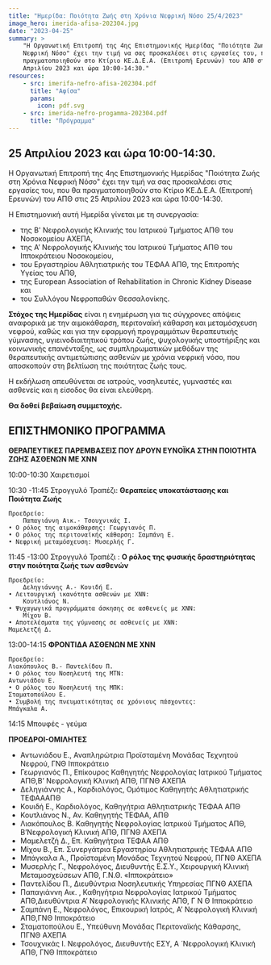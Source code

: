 ```yaml
---
title: "Ημερίδα: Ποιότητα Ζωής στη Χρόνια Νεφρική Νόσο 25/4/2023"
image_hero: imerida-afisa-202304.jpg
date: "2023-04-25"
summary: > 
    "Η Οργανωτική Επιτροπή της 4ης Επιστημονικής Ημερίδας "Ποιότητα Ζωής στη Χρόνια
    Νεφρική Νόσο" έχει την τιμή να σας προσκαλέσει στις εργασίες του, που θα
    πραγματοποιηθούν στο Κτίριο ΚΕ.Δ.Ε.Α. (Επιτροπή Ερευνών) του ΑΠΘ στις 25
    Απριλίου 2023 και ώρα 10:00-14:30."
resources:
    - src: imerifa-nefro-afisa-202304.pdf
      title: "Αφίσα"
      params:
        icon: pdf.svg
    - src: imerida-nefro-progamma-202304.pdf
      title: "Πρόγραμμα"
---
```


## 25 Απριλίου 2023 και ώρα 10:00-14:30.


Η Οργανωτική Επιτροπή της 4ης Επιστημονικής Ημερίδας "Ποιότητα Ζωής στη Χρόνια
Νεφρική Νόσο" έχει την τιμή να σας προσκαλέσει στις εργασίες του, που θα
πραγματοποιηθούν στο Κτίριο ΚΕ.Δ.Ε.Α. (Επιτροπή Ερευνών) του ΑΠΘ στις 25
Απριλίου 2023 και ώρα 10:00-14:30.

<!--more--> 

Η Επιστημονική αυτή Ημερίδα γίνεται με τη συνεργασία:
- της B' Νεφρολογικής Κλινικής του Ιατρικού Τμήματος ΑΠΘ του Νοσοκομείου ΑΧΕΠΑ, 
- της Α’ Νεφρολογικής Κλινικής του Ιατρικού Τμήματος ΑΠΘ του Ιπποκράτειου Νοσοκομείου,
- του Εργαστηρίου Αθλητιατρικής του ΤΕΦΑΑ ΑΠΘ, της Επιτροπής Υγείας του ΑΠΘ, 
- της European Assοciation of Rehabilitation in Chronic Kidney Disease και 
- του Συλλόγου Νεφροπαθών Θεσσαλονίκης.

**Στόχος της Ημερίδας** είναι η ενημέρωση για τις
σύγχρονες απόψεις αναφορικά με την αιμοκάθαρση, περιτοναϊκή κάθαρση και
μεταμόσχευση νεφρού, καθώς και για την εφαρμογή προγραμμάτων θεραπευτικής
γύμνασης, υγιεινοδιαιτητικού τρόπου ζωής, ψυχολογικής υποστήριξης και κοινωνικής
επανένταξης, ως συμπληρωματικών μεθόδων της θεραπευτικής αντιμετώπισης
ασθενών με χρόνια νεφρική νόσο, που αποσκοπούν στη βελτίωση της ποιότητας ζωής
τους.

Η εκδήλωση απευθύνεται σε ιατρούς, νοσηλευτές, γυμναστές και ασθενείς και η
είσοδος θα είναι ελεύθερη. 

**Θα δοθεί βεβαίωση συμμετοχής.**


## ΕΠΙΣΤΗΜΟΝΙΚΟ ΠΡΟΓΡΑΜΜΑ



**ΘΕΡΑΠΕΥΤΙΚΕΣ ΠΑΡΕΜΒΑΣΕΙΣ ΠΟΥ ΔΡΟΥΝ ΕΥΝΟΪΚΑ ΣΤΗΝ ΠΟΙΟΤΗΤΑ ΖΩΗΣ ΑΣΘΕΝΩΝ ΜΕ ΧΝΝ**

10:00-10:30 Χαιρετισμοί

10:30 -11:45 Στρογγυλό Τραπέζι: 
**Θεραπείες υποκατάστασης και Ποιότητα Ζωής**

    Προεδρείο: 
        Παπαγιάννη Αικ.- Τσουχνικάς Ι.
    • Ο ρόλος της αιμοκάθαρσης: Γεωργιανός Π.
    • Ο ρόλος της περιτοναϊκής κάθαρση: Σαμπάνη Ε.
    • Νεφρική μεταμόσχευση: Μυσερλής Γ.

11:45 -13:00 Στρογγυλό Τραπέζι : 
**Ο ρόλος της φυσικής δραστηριότητας στην
ποιότητα ζωής των ασθενών**

    Προεδρείο: 
        Δεληγιάννης Α.- Κουιδή Ε.
    • Λειτουργική ικανότητα ασθενών με ΧΝΝ: 
        Κουτλιάνος Ν.
    • Ψυχαγωγικά προγράμματα άσκησης σε ασθενείς με ΧΝΝ: 
        Μίχου Β.
    • Αποτελέσματα της γύμνασης σε ασθενείς με ΧΝΝ: 
    Μαμελετζή Δ.

13:00-14:15 **ΦΡΟΝΤΙΔΑ ΑΣΘΕΝΩΝ ΜΕ ΧΝΝ**

    Προεδρείο: 
    Λιακόπουλος Β.- Παντελίδου Π.
    • Ο ρόλος του Νοσηλευτή της ΜΤΝ: 
    Αντωνιάδου Ε.
    • Ο ρόλος του Νοσηλευτή της ΜΠΚ: 
    Σταματοπούλου Ε.
    • Συμβολή της πνευματικότητας σε χρόνιους πάσχοντες: 
    Μπάγκαλα Α.

14:15 Μπουφές - γεύμα



**ΠΡΟΕΔΡΟΙ-ΟΜΙΛΗΤΕΣ**

- Αντωνιάδου Ε., Αναπληρώτρια Προϊσταμένη Μονάδας Τεχνητού Νεφρού, ΓΝΘ Ιπποκράτειο
- Γεωργιανός Π., Επίκουρος Καθηγητής Νεφρολογίας Ιατρικού Τμήματος ΑΠΘ,Β’ Νεφρολογική Κλινική ΑΠΘ, ΠΓΝΘ ΑΧΕΠΑ
- Δεληγιάννης Α., Καρδιολόγος, Ομότιμος Καθηγητής Αθλητιατρικής ΤΕΦΑΑΑΠΘ
- Κουιδή Ε., Καρδιολόγος, Καθηγήτρια Αθλητιατρικής ΤΕΦΑΑ ΑΠΘ
- Κουτλιάνος Ν., Αν. Καθηγητής ΤΕΦΑΑ, ΑΠΘ
- Λιακόπουλος Β. Καθηγητής Νεφρολογίας Ιατρικού Τμήματος ΑΠΘ, Β’Νεφρολογική Κλινική ΑΠΘ, ΠΓΝΘ ΑΧΕΠΑ
- Μαμελετζή Δ., Επ. Καθηγήτρια ΤΕΦΑΑ ΑΠΘ
- Μίχου Β., Επ. Συνεργάτρια Εργαστηρίου Αθλητιατρικής ΤΕΦΑΑ ΑΠΘ
- Μπάγκαλα Α., Προϊσταμένη Μονάδας Τεχνητού Νεφρού, ΠΓΝΘ ΑΧΕΠΑ
- Μυσερλής Γ., Νεφρολόγος, Διευθυντής Ε.Σ.Υ., Χειρουργική Κλινική  Μεταμοσχεύσεων ΑΠΘ, Γ.Ν.Θ. «Ιπποκράτειο»
- Παντελίδου Π., Διευθύντρια Νοσηλευτικής Υπηρεσίας ΠΓΝΘ ΑΧΕΠΑ
- Παπαγιάννη Αικ. , Καθηγήτρια Νεφρολογίας Ιατρικού Τμήματος ΑΠΘ,Διευθύντρια Α’ Νεφρολογικής Κλινικής ΑΠΘ, Γ Ν Θ Ιπποκράτειο
- Σαμπάνη Ε., Νεφρολόγος, Επικουρική Ιατρός, Α’ Νεφρολογική Κλινική ΑΠΘ,ΓΝΘ Ιπποκράτειο
- Σταματοπούλου Ε., Υπεύθυνη Μονάδας Περιτοναϊκής Κάθαρσης, ΠΓΝΘ ΑΧΕΠΑ
- Τσουχνικάς Ι. Νεφρολόγος, Διευθυντής ΕΣΥ, Α ́ Νεφρολογική Κλινική ΑΠΘ, ΓΝΘ Ιπποκράτειο